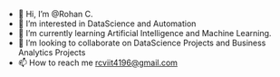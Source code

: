 - 👋 Hi, I’m @Rohan C.
- 👀 I’m interested in DataScience and Automation
- 🌱 I’m currently learning Artificial Intelligence and Machine Learning.
- 💞️ I’m looking to collaborate on DataScience Projects and Business Analytics Projects
- 📫 How to reach me rcviit4196@gmail.com

<!---
R0han-C/R0han-C is a ✨ special ✨ repository because its `README.md` (this file) appears on your GitHub profile.
You can click the Preview link to take a look at your changes.
--->
